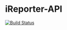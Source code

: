 # iReporter-API
[![Build Status](https://travis-ci.org/koechpetersn/iReporter-API.svg?branch=ch-test-endpoints-162337791)](https://travis-ci.org/koechpetersn/iReporter-API)